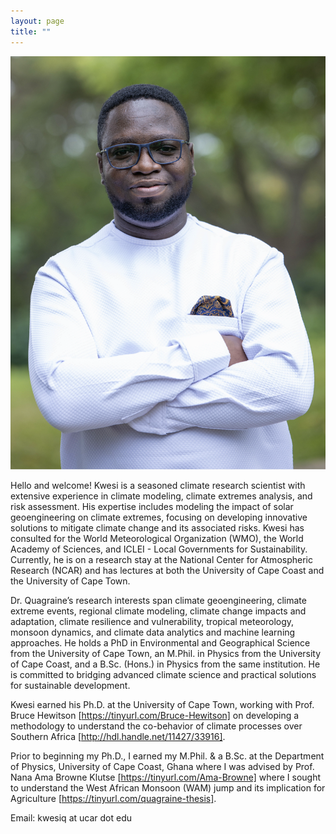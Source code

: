 ```yaml
---
layout: page
title: ""
---
```


![](/Kwesi_Quagraine2.png)

Hello and welcome! Kwesi is a seasoned climate research scientist with extensive experience in climate modeling, climate extremes analysis, and risk assessment. His expertise includes modeling the impact of solar geoengineering on climate extremes, focusing on developing innovative solutions to mitigate climate change and its associated risks. Kwesi has consulted for the World Meteorological Organization (WMO), the World Academy of Sciences, and ICLEI - Local Governments for Sustainability. Currently, he is on a research stay at the National Center for Atmospheric Research (NCAR) and has lectures at both the University of Cape Coast and the University of Cape Town.
 
Dr. Quagraine’s research interests span climate geoengineering, climate extreme events, regional climate modeling, climate change impacts and adaptation, climate resilience and vulnerability, tropical meteorology, monsoon dynamics, and climate data analytics and machine learning approaches. He holds a PhD in Environmental and Geographical Science from the University of Cape Town, an M.Phil. in Physics from the University of Cape Coast, and a B.Sc. (Hons.) in Physics from the same institution. He is committed to bridging advanced climate science and practical solutions for sustainable development.

Kwesi earned his Ph.D. at the University of Cape Town, working with Prof. Bruce Hewitson [https://tinyurl.com/Bruce-Hewitson] on developing a methodology to understand the co-behavior of climate processes over Southern Africa [http://hdl.handle.net/11427/33916].

Prior to beginning my Ph.D., I earned my M.Phil. & a B.Sc. at the Department of Physics, University of Cape Coast, Ghana where I was advised by Prof. Nana Ama Browne Klutse [https://tinyurl.com/Ama-Browne] where I sought to understand the West African Monsoon (WAM) jump and its implication for Agriculture [https://tinyurl.com/quagraine-thesis]. 


Email: kwesiq at ucar dot edu
